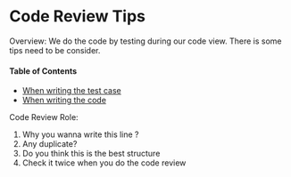 # Code Review Tips

Overview: We do the code by testing during our code view. There is some tips need to be consider.

#### Table of Contents

  * [When writing the test case](when_writing_the_test_case/when_writing_the_test_case.md)
  * [When writing the code](when_writing_the_code/when_writing_the_code.md)

Code Review Role:

  1. Why you wanna write this line ?
  2. Any duplicate?
  3. Do you think this is the best structure
  4. Check it twice when you do the code review

